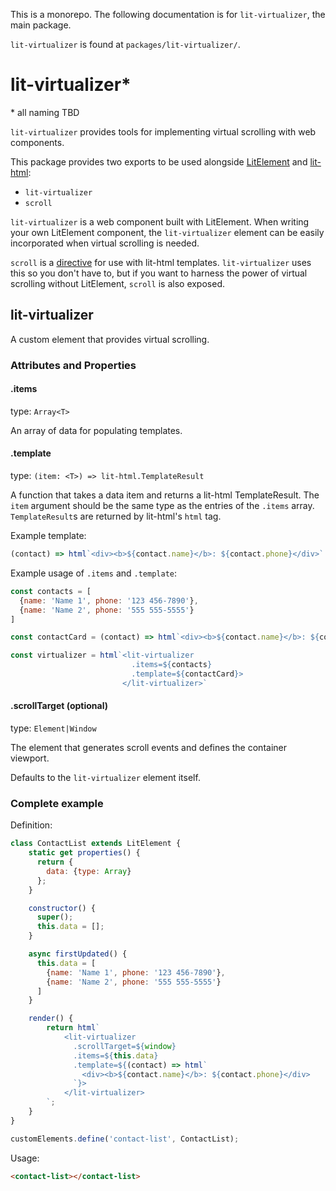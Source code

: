 This is a monorepo. The following documentation is for `lit-virtualizer`, the main package.

`lit-virtualizer` is found at `packages/lit-virtualizer/`.

# lit-virtualizer\*

\* all naming TBD

`lit-virtualizer` provides tools for implementing virtual scrolling with web components.

This package provides two exports to be used alongside [LitElement](https://github.com/Polymer/lit-element/) and [lit-html](https://github.com/Polymer/lit-html/):

* `lit-virtualizer`
* `scroll`

`lit-virtualizer` is a web component built with LitElement. When writing your own LitElement component, the `lit-virtualizer` element can be easily incorporated when virtual scrolling is needed.

`scroll` is a [directive](https://lit-html.polymer-project.org/guide/creating-directives) for use with lit-html templates. `lit-virtualizer` uses this so you don't have to, but if you want to harness the power of virtual scrolling without LitElement, `scroll` is also exposed.

## lit-virtualizer

A custom element that provides virtual scrolling.

### Attributes and Properties

#### .items

type: `Array<T>`

An array of data for populating templates.

#### .template

type: `(item: <T>) => lit-html.TemplateResult`

A function that takes a data item and returns a lit-html TemplateResult. The `item` argument should be the same type as the entries of the `.items` array. `TemplateResult`s are returned by lit-html's `html` tag.

Example template:

```js
(contact) => html`<div><b>${contact.name}</b>: ${contact.phone}</div>`
```

Example usage of `.items` and `.template`:

```js
const contacts = [
  {name: 'Name 1', phone: '123 456-7890'},
  {name: 'Name 2', phone: '555 555-5555'}
]

const contactCard = (contact) => html`<div><b>${contact.name}</b>: ${contact.phone}</div>`

const virtualizer = html`<lit-virtualizer
                           .items=${contacts}
                           .template=${contactCard}>
                         </lit-virtualizer>`
```

#### .scrollTarget (optional)

type: `Element|Window`

The element that generates scroll events and defines the container viewport.

Defaults to the `lit-virtualizer` element itself.

### Complete example

Definition:

```javascript
class ContactList extends LitElement {
    static get properties() {
      return {
        data: {type: Array}
      };
    }

    constructor() {
      super();
      this.data = [];
    }

    async firstUpdated() {
      this.data = [
        {name: 'Name 1', phone: '123 456-7890'},
        {name: 'Name 2', phone: '555 555-5555'}
      ]
    }

    render() {
        return html`
            <lit-virtualizer
              .scrollTarget=${window}
              .items=${this.data}
              .template=${(contact) => html`
                <div><b>${contact.name}</b>: ${contact.phone}</div>
              `}>
            </lit-virtualizer>
        `;
    }
}

customElements.define('contact-list', ContactList);
```

Usage:

```html
<contact-list></contact-list>
```